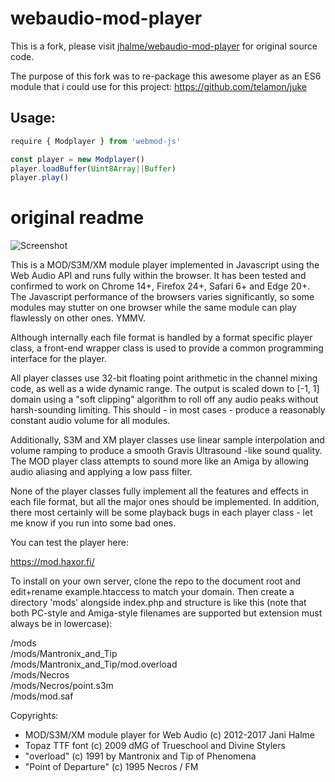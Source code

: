webaudio-mod-player
===================

This is a fork, please visit [jhalme/webaudio-mod-player](https://github.com/jhalme/webaudio-mod-player) for original source code.

The purpose of this fork was to re-package this awesome player
as an ES6 module that i could use for this project: https://github.com/telamon/juke

## Usage:

```js
require { Modplayer } from 'webmod-js'

const player = new Modplayer()
player.loadBuffer(Uint8Array||Buffer)
player.play()
```

# original readme
![Screenshot](https://raw.githubusercontent.com/jhalme/webaudio-mod-player/master/screenshot.jpg)

This is a MOD/S3M/XM module player implemented in Javascript using the Web Audio API and runs fully within the browser. It
has been tested and confirmed to work on Chrome 14+, Firefox 24+, Safari 6+ and Edge 20+. The Javascript performance of
the browsers varies significantly, so some modules may stutter on one browser while the same module can play flawlessly
on other ones. YMMV.

Although internally each file format is handled by a format specific player class, a front-end wrapper class is used to
provide a common programming interface for the player.

All player classes use 32-bit floating point arithmetic in the channel mixing code, as well as a wide dynamic range. The
output is scaled down to [-1, 1] domain using a "soft clipping" algorithm to roll off any audio peaks without harsh-sounding
limiting. This should - in most cases - produce a reasonably constant audio volume for all modules.

Additionally, S3M and XM player classes use linear sample interpolation and volume ramping to produce a smooth Gravis
Ultrasound -like sound quality. The MOD player class attempts to sound more like an Amiga by allowing audio aliasing and
applying a low pass filter.

None of the player classes fully implement all the features and effects in each file format, but all the major ones should
be implemented. In addition, there most certainly will be some playback bugs in each player class - let me know if you run
into some bad ones.

You can test the player here:

<a href="https://mod.haxor.fi/">https://mod.haxor.fi/</a>


To install on your own server, clone the repo to the document root and edit+rename example.htaccess to match your domain.
Then create a directory 'mods' alongside index.php and structure is like this (note that both PC-style and Amiga-style filenames
are supported but extension must always be in lowercase):

/mods<br/>
/mods/Mantronix_and_Tip<br/>
/mods/Mantronix_and_Tip/mod.overload<br/>
/mods/Necros<br/>
/mods/Necros/point.s3m<br/>
/mods/mod.saf<br/>


Copyrights:
- MOD/S3M/XM module player for Web Audio (c) 2012-2017 Jani Halme
- Topaz TTF font (c) 2009 dMG of Trueschool and Divine Stylers
- "overload" (c) 1991 by Mantronix and Tip of Phenomena
- "Point of Departure" (c) 1995 Necros / FM
